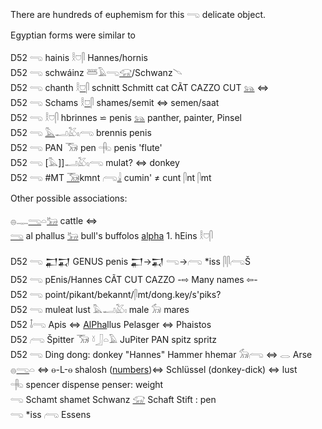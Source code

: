 There are hundreds of euphemism for this 𓂸 delicate object.  

Egyptian forms were similar to  

D52 𓂸 hainis 𓎛𓈞𓋴 Hannes/hornis  
D52 𓂸 schwáinz 𓆷𓄿𓂸[𓃟](𓃟)/Schwanz𓄢  
D52 𓂸 chanth 𓎛[𓈞](𓈞)𓋴 schnitt Schmitt cat CÃT CAZZO CUT  [𓃬](𓃬) ⇔  
D52 𓂸 Schams 𓎛[𓈞](𓈞)𓋴 shames/semit ⇔ semen/saat  
D52 𓂸 𓎛𓈞𓋴 hbrinnes ⋍ penis [𓃬](𓃬) panther, painter, Pinsel  
D52 𓂸 [𓅓](𓅓)𓂝𓅷𓏤𓂺 brennis penis  
D52 𓂸 PAN 𓃝 pen 𓂹 penis 'flute'  
D52 𓂸 [𓅓]]𓂝𓅷𓏤𓂺 mulat? ⇔ donkey  
D52 𓂸 #MT [𓃝](𓃝)kmnt 𓂺[𓇍](𓇍) cumin' ≠ cunt 𓋴nt 𓋴mt  

Other possible associations:  

𓐍𓊃[𓂸](𓂸)𓏏[𓃒](𓃒) cattle ⇔  
[𓂸](𓂸) al phallus [𓃒](𓃒) bull's buffolos [alpha](AlPha) 1. hEins 𓎛𓈞𓋴  

D52	𓂸 𒂷𒍑 GENUS penis 𒂷→𒍑  𓂸→𓂺 *iss 𓋴𓋴𓂺Š  
D52	𓂸 pEnis/Hannes CÃT CUT CAZZO -⇨ Many names ⇦-  
D52	𓂸  point/pikant/bekannt/𓋴mt/dong.key/s'piks?  
D52 𓂸 muleat lust 𓅓𓂝𓅷𓏤 male 𓃘 mares  
D52 𓄤𓂸 Apis ⇔ [AlPha](AlPha)llus Pelasger ⇔ Phaistos  
D52  𓂺 Špitter 𓃝 𓍱𓃀𓏏𓄿 JuPiter PAN spitz spritz  
D52 𓂸 Ding dong: donkey "Hannes" Hammer hhemar 𓃘𓂺 ⇔ 𓂋 Arse  
𓐍[𓂸](𓂸)𓏏 ⇔ ⲑ-L-ⲑ shalosh ([numbers](Numbers))⇔ Schlüssel (donkey-dick) ⇔ lust  
𓂹 spencer dispense penser: weight  
𓂸 Schamt shamet Schwanz [𓃟](𓃟) Schaft Stift : pen  
𓂸 *iss 𓂺 Essens  
